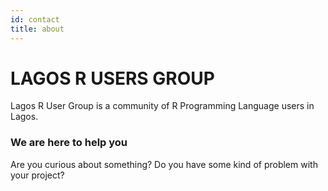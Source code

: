 ```yaml
---
id: contact
title: about
---
```


# LAGOS R USERS GROUP
Lagos R User Group is a community of R Programming Language users in Lagos.


### We are here to help you

Are you curious about something? Do you have some kind of problem with your project? 
